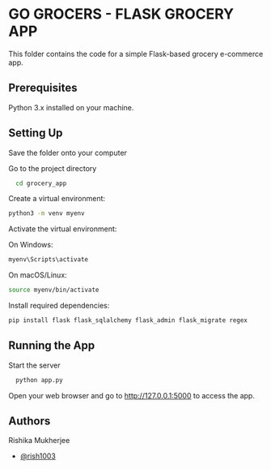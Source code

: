 
# GO GROCERS - FLASK GROCERY APP

This folder contains the code for a simple Flask-based grocery e-commerce app.


## Prerequisites

Python 3.x installed on your machine.
## Setting Up

Save the folder onto your computer


Go to the project directory

```bash
  cd grocery_app
```
Create a virtual environment:

```bash
python3 -m venv myenv
```
Activate the virtual environment:

On Windows:

```bash
myenv\Scripts\activate
```

On macOS/Linux:

```bash
source myenv/bin/activate
```
Install required dependencies:

```bash
pip install flask flask_sqlalchemy flask_admin flask_migrate regex
```

## Running the App

Start the server

```bash
  python app.py
```

Open your web browser and go to http://127.0.0.1:5000 to access the app.


## Authors
Rishika Mukherjee
- [@rish1003](https://www.github.com/rish1003)

